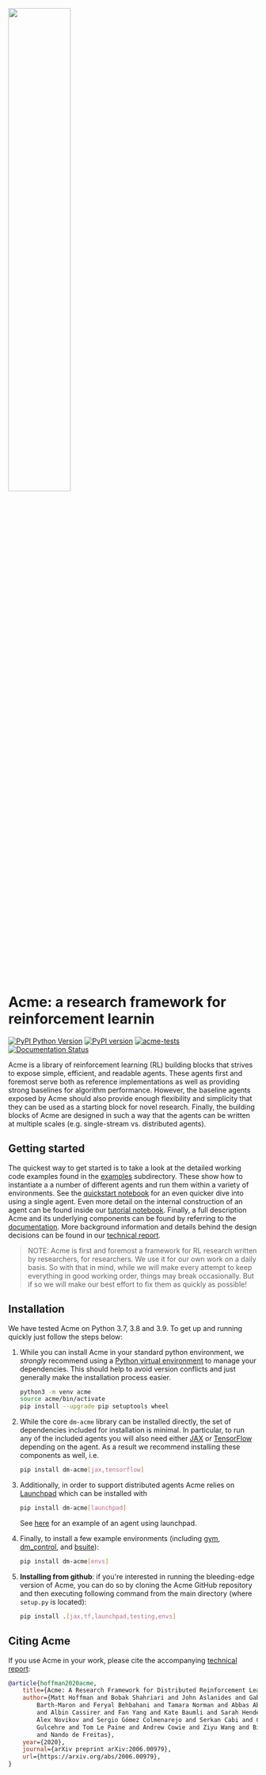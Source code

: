 <img src="docs/imgs/acme.png" width="50%">

# Acme: a research framework for reinforcement learnin

[![PyPI Python Version][pypi-versions-badge]][pypi]
[![PyPI version][pypi-badge]][pypi]
[![acme-tests][tests-badge]][tests]
[![Documentation Status][rtd-badge]][documentation]

[pypi-versions-badge]: https://img.shields.io/pypi/pyversions/dm-acme
[pypi-badge]: https://badge.fury.io/py/dm-acme.svg
[pypi]: https://pypi.org/project/dm-acme/
[tests-badge]: https://github.com/deepmind/acme/workflows/acme-tests/badge.svg
[tests]: https://github.com/deepmind/acme/actions/workflows/ci.yml
[rtd-badge]: https://readthedocs.org/projects/dm-acme/badge/?version=latest

Acme is a library of reinforcement learning (RL) building blocks that strives to
expose simple, efficient, and readable agents. These agents first and foremost
serve both as reference implementations as well as providing strong baselines
for algorithm performance. However, the baseline agents exposed by Acme should
also provide enough flexibility and simplicity that they can be used as a
starting block for novel research. Finally, the building blocks of Acme are
designed in such a way that the agents can be written at multiple scales (e.g.
single-stream vs. distributed agents).

## Getting started

The quickest way to get started is to take a look at the detailed working code
examples found in the [examples] subdirectory. These show how to instantiate a a
number of different agents and run them within a variety of environments. See
the [quickstart notebook][Quickstart] for an even quicker dive into using a
single agent. Even more detail on the internal construction of an agent can be
found inside our [tutorial notebook][Tutorial]. Finally, a full description Acme
and its underlying components can be found by referring to the [documentation].
More background information and details behind the design decisions can be found
in our [technical report][Paper].

> NOTE: Acme is first and foremost a framework for RL research written by
> researchers, for researchers. We use it for our own work on a daily basis. So
> with that in mind, while we will make every attempt to keep everything in good
> working order, things may break occasionally. But if so we will make our best
> effort to fix them as quickly as possible!

[examples]: examples/
[tutorial]: https://github.com/deepmind/acme/blob/master/examples/tutorial.ipynb
[quickstart]: https://github.com/deepmind/acme/blob/master/examples/quickstart.ipynb
[documentation]: https://dm-acme.readthedocs.io/
[paper]: https://arxiv.org/abs/2006.00979

## Installation

We have tested Acme on Python 3.7, 3.8 and 3.9. To get up and running quickly just
follow the steps below:

1.  While you can install Acme in your standard python environment, we
    *strongly* recommend using a
    [Python virtual environment](https://docs.python.org/3/tutorial/venv.html)
    to manage your dependencies. This should help to avoid version conflicts and
    just generally make the installation process easier.

    ```bash
    python3 -m venv acme
    source acme/bin/activate
    pip install --upgrade pip setuptools wheel
    ```

1.  While the core `dm-acme` library can be installed directly, the set of
    dependencies included for installation is minimal. In particular, to run any
    of the included agents you will also need either [JAX] or [TensorFlow]
    depending on the agent. As a result we recommend installing these components
    as well, i.e.

    ```bash
    pip install dm-acme[jax,tensorflow]
    ```

1.  Additionally, in order to support distributed agents Acme relies on
    [Launchpad] which can be installed with

    ```bash
    pip install dm-acme[launchpad]
    ```

    See
    [here](https://github.com/deepmind/acme/blob/master/examples/control/lp_d4pg.py)
    for an example of an agent using launchpad.

1.  Finally, to install a few example environments (including [gym],
    [dm_control], and [bsuite]):

    ```bash
    pip install dm-acme[envs]
    ```

1.  **Installing from github**: if you're interested in running the
    bleeding-edge version of Acme, you can do so by cloning the Acme GitHub
    repository and then executing following command from the main directory
    (where `setup.py` is located):

    ```bash
    pip install .[jax,tf,launchpad,testing,envs]
    ```

## Citing Acme

If you use Acme in your work, please cite the accompanying
[technical report][paper]:

```bibtex
@article{hoffman2020acme,
    title={Acme: A Research Framework for Distributed Reinforcement Learning},
    author={Matt Hoffman and Bobak Shahriari and John Aslanides and Gabriel
        Barth-Maron and Feryal Behbahani and Tamara Norman and Abbas Abdolmaleki
        and Albin Cassirer and Fan Yang and Kate Baumli and Sarah Henderson and
        Alex Novikov and Sergio Gómez Colmenarejo and Serkan Cabi and Caglar
        Gulcehre and Tom Le Paine and Andrew Cowie and Ziyu Wang and Bilal Piot
        and Nando de Freitas},
    year={2020},
    journal={arXiv preprint arXiv:2006.00979},
    url={https://arxiv.org/abs/2006.00979},
}
```

[JAX]: https://github.com/google/jax
[TensorFlow]: https://tensorflow.org
[gym]: https://github.com/openai/gym
[dm_control]: https://github.com/deepmind/dm_env
[dm_env]: https://github.com/deepmind/dm_env
[bsuite]: https://github.com/deepmind/bsuite
[Launchpad]: https://github.com/deepmind/launchpad
